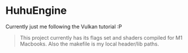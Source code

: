 # HuhuEngine

Currently just me following the Vulkan tutorial :P

> This project currently has its flags set and shaders compiled for M1 Macbooks. Also the makefile is my local header/lib paths.